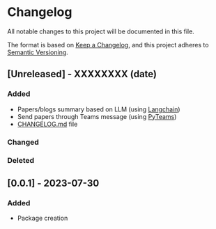 # Changelog

All notable changes to this project will be documented in this file.

The format is based on [Keep a Changelog](https://keepachangelog.com/en/1.0.0/),
and this project adheres to [Semantic Versioning](https://semver.org/spec/v2.0.0.html).

## [Unreleased] - XXXXXXXX (date)

### Added

- Papers/blogs summary based on LLM (using [Langchain](https://www.langchain.com/))
- Send papers through Teams message (using [PyTeams](https://pypi.org/project/pymsteams/))
- [CHANGELOG.md](./CHANGELOG.md) file

### Changed

### Deleted

## [0.0.1] - 2023-07-30

### Added

- Package creation
